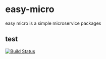 # easy-micro
easy micro is a simple microservice packages

## test

[![Build Status](https://travis-ci.org/speeder-allen/easy-micro.svg?branch=master)](https://travis-ci.org/speeder-allen/easy-micro)